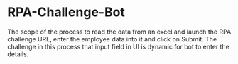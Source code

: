 # RPA-Challenge-Bot
The scope of the process to read the data from an excel and launch the RPA challenge URL, enter the employee data into it and click on Submit. The challenge in this process that input field in UI is dynamic for bot to enter the details.
